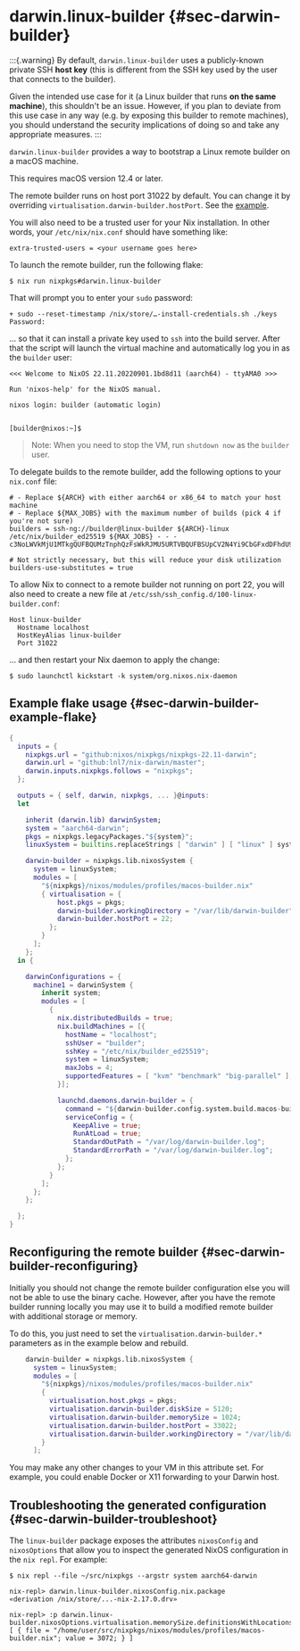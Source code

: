 # darwin.linux-builder {#sec-darwin-builder}

:::{.warning}
By default, `darwin.linux-builder` uses a publicly-known private SSH **host key** (this is different from the SSH key used by the user that connects to the builder).

Given the intended use case for it (a Linux builder that runs **on the same machine**), this shouldn't be an issue.
However, if you plan to deviate from this use case in any way (e.g. by exposing this builder to remote machines), you should understand the security implications of doing so and take any appropriate measures.
:::

`darwin.linux-builder` provides a way to bootstrap a Linux remote builder on a macOS machine.

This requires macOS version 12.4 or later.

The remote builder runs on host port 31022 by default.
You can change it by overriding `virtualisation.darwin-builder.hostPort`.
See the [example](#sec-darwin-builder-example-flake).

You will also need to be a trusted user for your Nix installation.  In other
words, your `/etc/nix/nix.conf` should have something like:

```
extra-trusted-users = <your username goes here>
```

To launch the remote builder, run the following flake:

```ShellSession
$ nix run nixpkgs#darwin.linux-builder
```

That will prompt you to enter your `sudo` password:

```
+ sudo --reset-timestamp /nix/store/…-install-credentials.sh ./keys
Password:
```

… so that it can install a private key used to `ssh` into the build server.
After that the script will launch the virtual machine and automatically log you
in as the `builder` user:

```
<<< Welcome to NixOS 22.11.20220901.1bd8d11 (aarch64) - ttyAMA0 >>>

Run 'nixos-help' for the NixOS manual.

nixos login: builder (automatic login)


[builder@nixos:~]$
```

> Note: When you need to stop the VM, run `shutdown now` as the `builder` user.

To delegate builds to the remote builder, add the following options to your
`nix.conf` file:

```
# - Replace ${ARCH} with either aarch64 or x86_64 to match your host machine
# - Replace ${MAX_JOBS} with the maximum number of builds (pick 4 if you're not sure)
builders = ssh-ng://builder@linux-builder ${ARCH}-linux /etc/nix/builder_ed25519 ${MAX_JOBS} - - - c3NoLWVkMjU1MTkgQUFBQUMzTnphQzFsWkRJMU5URTVBQUFBSUpCV2N4Yi9CbGFxdDFhdU90RStGOFFVV3JVb3RpQzVxQkorVXVFV2RWQ2Igcm9vdEBuaXhvcwo=

# Not strictly necessary, but this will reduce your disk utilization
builders-use-substitutes = true
```

To allow Nix to connect to a remote builder not running on port 22, you will also need to create a new file at `/etc/ssh/ssh_config.d/100-linux-builder.conf`:

```
Host linux-builder
  Hostname localhost
  HostKeyAlias linux-builder
  Port 31022
```

… and then restart your Nix daemon to apply the change:

```ShellSession
$ sudo launchctl kickstart -k system/org.nixos.nix-daemon
```

## Example flake usage {#sec-darwin-builder-example-flake}

```nix
{
  inputs = {
    nixpkgs.url = "github:nixos/nixpkgs/nixpkgs-22.11-darwin";
    darwin.url = "github:lnl7/nix-darwin/master";
    darwin.inputs.nixpkgs.follows = "nixpkgs";
  };

  outputs = { self, darwin, nixpkgs, ... }@inputs:
  let

    inherit (darwin.lib) darwinSystem;
    system = "aarch64-darwin";
    pkgs = nixpkgs.legacyPackages."${system}";
    linuxSystem = builtins.replaceStrings [ "darwin" ] [ "linux" ] system;

    darwin-builder = nixpkgs.lib.nixosSystem {
      system = linuxSystem;
      modules = [
        "${nixpkgs}/nixos/modules/profiles/macos-builder.nix"
        { virtualisation = {
            host.pkgs = pkgs;
            darwin-builder.workingDirectory = "/var/lib/darwin-builder";
            darwin-builder.hostPort = 22;
          };
        }
      ];
    };
  in {

    darwinConfigurations = {
      machine1 = darwinSystem {
        inherit system;
        modules = [
          {
            nix.distributedBuilds = true;
            nix.buildMachines = [{
              hostName = "localhost";
              sshUser = "builder";
              sshKey = "/etc/nix/builder_ed25519";
              system = linuxSystem;
              maxJobs = 4;
              supportedFeatures = [ "kvm" "benchmark" "big-parallel" ];
            }];

            launchd.daemons.darwin-builder = {
              command = "${darwin-builder.config.system.build.macos-builder-installer}/bin/create-builder";
              serviceConfig = {
                KeepAlive = true;
                RunAtLoad = true;
                StandardOutPath = "/var/log/darwin-builder.log";
                StandardErrorPath = "/var/log/darwin-builder.log";
              };
            };
          }
        ];
      };
    };

  };
}
```

## Reconfiguring the remote builder {#sec-darwin-builder-reconfiguring}

Initially you should not change the remote builder configuration else you will not be
able to use the binary cache. However, after you have the remote builder running locally
you may use it to build a modified remote builder with additional storage or memory.

To do this, you just need to set the `virtualisation.darwin-builder.*` parameters as
in the example below and rebuild.

```nix
    darwin-builder = nixpkgs.lib.nixosSystem {
      system = linuxSystem;
      modules = [
        "${nixpkgs}/nixos/modules/profiles/macos-builder.nix"
        {
          virtualisation.host.pkgs = pkgs;
          virtualisation.darwin-builder.diskSize = 5120;
          virtualisation.darwin-builder.memorySize = 1024;
          virtualisation.darwin-builder.hostPort = 33022;
          virtualisation.darwin-builder.workingDirectory = "/var/lib/darwin-builder";
        }
      ];
```

You may make any other changes to your VM in this attribute set. For example,
you could enable Docker or X11 forwarding to your Darwin host.

## Troubleshooting the generated configuration {#sec-darwin-builder-troubleshoot}

The `linux-builder` package exposes the attributes `nixosConfig` and `nixosOptions` that allow you to inspect the generated NixOS configuration in the `nix repl`. For example:

```
$ nix repl --file ~/src/nixpkgs --argstr system aarch64-darwin

nix-repl> darwin.linux-builder.nixosConfig.nix.package
«derivation /nix/store/...-nix-2.17.0.drv»

nix-repl> :p darwin.linux-builder.nixosOptions.virtualisation.memorySize.definitionsWithLocations
[ { file = "/home/user/src/nixpkgs/nixos/modules/profiles/macos-builder.nix"; value = 3072; } ]

```
